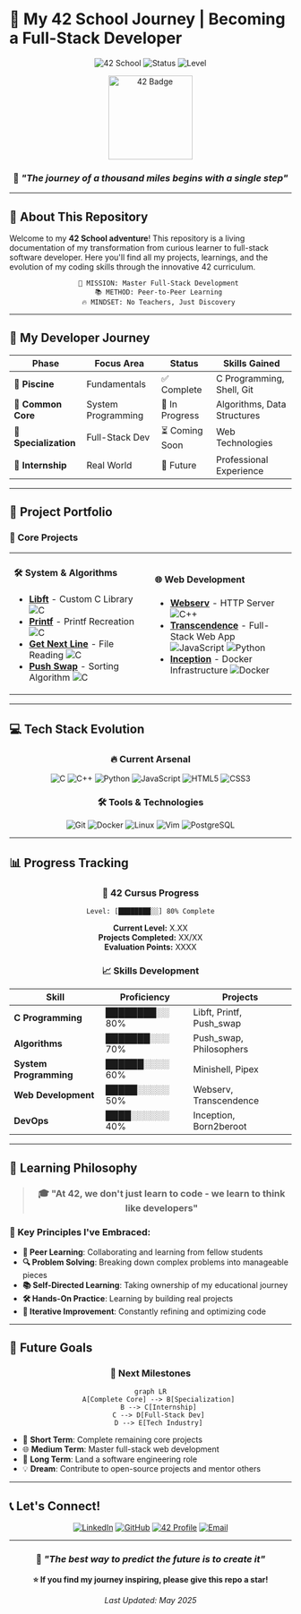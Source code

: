 # 🚀 My 42 School Journey | Becoming a Full-Stack Developer

<div align="center">
  
![42 School](https://img.shields.io/badge/42-School-000000?style=for-the-badge&logo=42&logoColor=white)
![Status](https://img.shields.io/badge/Status-In%20Progress-orange?style=for-the-badge)
![Level](https://img.shields.io/badge/Level-X.XX-blue?style=for-the-badge)

<img src="https://github.com/42School/42-project-badges/raw/main/badges/libftm.png" alt="42 Badge" width="150"/>

### 💫 *"The journey of a thousand miles begins with a single step"*

</div>

---

## 🌟 About This Repository

Welcome to my **42 School adventure**! This repository is a living documentation of my transformation from curious learner to full-stack software developer. Here you'll find all my projects, learnings, and the evolution of my coding skills through the innovative 42 curriculum.

<div align="center">

```ascii
    🎯 MISSION: Master Full-Stack Development
    📚 METHOD: Peer-to-Peer Learning
    🔥 MINDSET: No Teachers, Just Discovery
```

</div>

---

## 🎨 My Developer Journey

<div align="center">

| Phase | Focus Area | Status | Skills Gained |
|-------|------------|--------|---------------|
| 🌱 **Piscine** | Fundamentals | ✅ Complete | C Programming, Shell, Git |
| 🔧 **Common Core** | System Programming | 🔄 In Progress | Algorithms, Data Structures |
| 🎯 **Specialization** | Full-Stack Dev | ⏳ Coming Soon | Web Technologies |
| 🚀 **Internship** | Real World | 📅 Future | Professional Experience |

</div>

---

## 📂 Project Portfolio

### 🥇 Core Projects

<table>
<tr>
<td width="50%">

#### 🛠️ **System & Algorithms**
- **[Libft](./libft)** - Custom C Library
  ![C](https://img.shields.io/badge/C-00599C?style=flat&logo=c&logoColor=white)
- **[Printf](./ft_printf)** - Printf Recreation
  ![C](https://img.shields.io/badge/C-00599C?style=flat&logo=c&logoColor=white)
- **[Get Next Line](./get_next_line)** - File Reading
  ![C](https://img.shields.io/badge/C-00599C?style=flat&logo=c&logoColor=white)
- **[Push Swap](./push_swap)** - Sorting Algorithm
  ![C](https://img.shields.io/badge/C-00599C?style=flat&logo=c&logoColor=white)

</td>
<td width="50%">

#### 🌐 **Web Development**
- **[Webserv](./webserv)** - HTTP Server
  ![C++](https://img.shields.io/badge/C++-00599C?style=flat&logo=c%2B%2B&logoColor=white)
- **[Transcendence](./transcendence)** - Full-Stack Web App
  ![JavaScript](https://img.shields.io/badge/JavaScript-F7DF1E?style=flat&logo=javascript&logoColor=black)
  ![Python](https://img.shields.io/badge/Python-3776AB?style=flat&logo=python&logoColor=white)
- **[Inception](./inception)** - Docker Infrastructure
  ![Docker](https://img.shields.io/badge/Docker-2496ED?style=flat&logo=docker&logoColor=white)

</td>
</tr>
</table>

---

## 💻 Tech Stack Evolution

<div align="center">

### 🔥 Current Arsenal

![C](https://img.shields.io/badge/C-00599C?style=for-the-badge&logo=c&logoColor=white)
![C++](https://img.shields.io/badge/C++-00599C?style=for-the-badge&logo=c%2B%2B&logoColor=white)
![Python](https://img.shields.io/badge/Python-3776AB?style=for-the-badge&logo=python&logoColor=white)
![JavaScript](https://img.shields.io/badge/JavaScript-F7DF1E?style=for-the-badge&logo=javascript&logoColor=black)
![HTML5](https://img.shields.io/badge/HTML5-E34F26?style=for-the-badge&logo=html5&logoColor=white)
![CSS3](https://img.shields.io/badge/CSS3-1572B6?style=for-the-badge&logo=css3&logoColor=white)

### 🛠️ Tools & Technologies

![Git](https://img.shields.io/badge/Git-F05032?style=for-the-badge&logo=git&logoColor=white)
![Docker](https://img.shields.io/badge/Docker-2496ED?style=for-the-badge&logo=docker&logoColor=white)
![Linux](https://img.shields.io/badge/Linux-FCC624?style=for-the-badge&logo=linux&logoColor=black)
![Vim](https://img.shields.io/badge/VIM-019733?style=for-the-badge&logo=vim&logoColor=white)
![PostgreSQL](https://img.shields.io/badge/PostgreSQL-316192?style=for-the-badge&logo=postgresql&logoColor=white)

</div>

---

## 📊 Progress Tracking

<div align="center">

### 🎯 42 Cursus Progress

```
Level: [████████░░] 80% Complete
```

**Current Level:** X.XX  
**Projects Completed:** XX/XX  
**Evaluation Points:** XXXX  

### 📈 Skills Development

| Skill | Proficiency | Projects |
|-------|-------------|----------|
| **C Programming** | ████████░░ 80% | Libft, Printf, Push_swap |
| **Algorithms** | ███████░░░ 70% | Push_swap, Philosophers |
| **System Programming** | ██████░░░░ 60% | Minishell, Pipex |
| **Web Development** | █████░░░░░ 50% | Webserv, Transcendence |
| **DevOps** | ████░░░░░░ 40% | Inception, Born2beroot |

</div>

---

## 🌈 Learning Philosophy

<div align="center">

> ### 🎓 "At 42, we don't just learn to code - we learn to think like developers"

</div>

### 🔑 Key Principles I've Embraced:

- **🤝 Peer Learning**: Collaborating and learning from fellow students
- **🔍 Problem Solving**: Breaking down complex problems into manageable pieces
- **📚 Self-Directed Learning**: Taking ownership of my educational journey
- **🛠️ Hands-On Practice**: Learning by building real projects
- **🔄 Iterative Improvement**: Constantly refining and optimizing code

---

## 🎯 Future Goals

<div align="center">

### 🚀 **Next Milestones**

```mermaid
graph LR
    A[Complete Core] --> B[Specialization]
    B --> C[Internship]
    C --> D[Full-Stack Dev]
    D --> E[Tech Industry]
```

</div>

- 🎯 **Short Term**: Complete remaining core projects
- 🌐 **Medium Term**: Master full-stack web development
- 🚀 **Long Term**: Land a software engineering role
- 💡 **Dream**: Contribute to open-source projects and mentor others

---

## 📞 Let's Connect!

<div align="center">

[![LinkedIn](https://img.shields.io/badge/LinkedIn-0077B5?style=for-the-badge&logo=linkedin&logoColor=white)](your-linkedin-url)
[![GitHub](https://img.shields.io/badge/GitHub-100000?style=for-the-badge&logo=github&logoColor=white)](https://github.com/your-username)
[![42 Profile](https://img.shields.io/badge/42-Profile-000000?style=for-the-badge&logo=42&logoColor=white)](https://profile.intra.42.fr/users/your-login)
[![Email](https://img.shields.io/badge/Email-D14836?style=for-the-badge&logo=gmail&logoColor=white)](mailto:your-email@example.com)

---

### 💭 *"The best way to predict the future is to create it"*

**⭐ If you find my journey inspiring, please give this repo a star!**

*Last Updated: May 2025*

</div>
